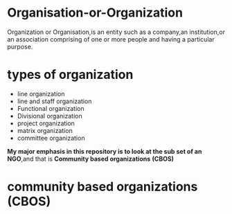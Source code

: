 # Organisation-or-Organization
Organization or Organisation,is an entity such as a company,an institution,or an association comprising of one or more people and having a particular purpose.
# types of organization
- line organization
- line and staff organization
- Functional organization
- Divisional organization
- project organization
- matrix organization
- committee organization 

**My major emphasis in this repository is to look at the sub set of an NGO**,and that is **Community based organizations** **(CBOS)**
# community based organizations **(CBOS)**

